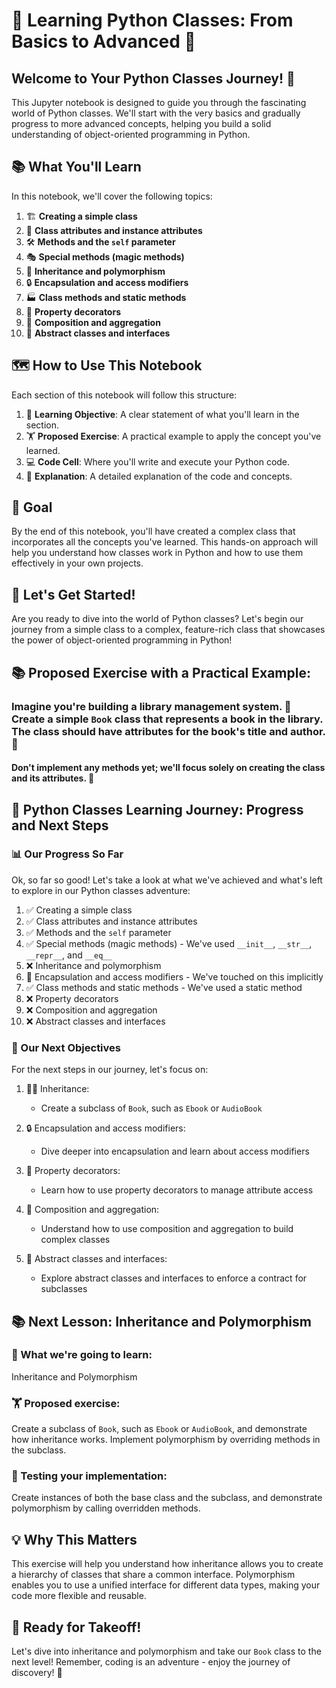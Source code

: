 # 🐍 Learning Python Classes: From Basics to Advanced 🚀

## Welcome to Your Python Classes Journey! 🎉

This Jupyter notebook is designed to guide you through the fascinating world of Python classes. We'll start with the very basics and gradually progress to more advanced concepts, helping you build a solid understanding of object-oriented programming in Python.

## 📚 What You'll Learn

In this notebook, we'll cover the following topics:

1. 🏗️ **Creating a simple class**
2. 🧬 **Class attributes and instance attributes**
3. 🛠️ **Methods and the `self` parameter**
4. 🎭 **Special methods (magic methods)**
5. 🧱 **Inheritance and polymorphism**
6. 🔒 **Encapsulation and access modifiers**
7. 🏭 **Class methods and static methods**
8. 🧪 **Property decorators**
9. 🔗 **Composition and aggregation**
10. 🧩 **Abstract classes and interfaces**

## 🗺️ How to Use This Notebook

Each section of this notebook will follow this structure:

1. 📝 **Learning Objective**: A clear statement of what you'll learn in the section.
2. 🏋️ **Proposed Exercise**: A practical example to apply the concept you've learned.
3. 💻 **Code Cell**: Where you'll write and execute your Python code.
4. 📘 **Explanation**: A detailed explanation of the code and concepts.

## 🎯 Goal

By the end of this notebook, you'll have created a complex class that incorporates all the concepts you've learned. This hands-on approach will help you understand how classes work in Python and how to use them effectively in your own projects.

## 🌟 Let's Get Started!

Are you ready to dive into the world of Python classes? Let's begin our journey from a simple class to a complex, feature-rich class that showcases the power of object-oriented programming in Python!

## 📚 Proposed Exercise with a Practical Example:

### Imagine you're building a library management system. 📖 Create a simple `Book` class that represents a book in the library. The class should have attributes for the book's title and author. 📝

#### Don't implement any methods yet; we'll focus solely on creating the class and its attributes. 🚫

## 🚀 Python Classes Learning Journey: Progress and Next Steps

### 📊 Our Progress So Far

Ok, so far so good! Let's take a look at what we've achieved and what's left to explore in our Python classes adventure:

1. ✅ Creating a simple class
2. ✅ Class attributes and instance attributes
3. ✅ Methods and the `self` parameter
4. ✅ Special methods (magic methods) - We've used `__init__`, `__str__`, `__repr__`, and `__eq__`
5. ❌ Inheritance and polymorphism
6. 🔶 Encapsulation and access modifiers - We've touched on this implicitly
7. ✅ Class methods and static methods - We've used a static method
8. ❌ Property decorators
9. ❌ Composition and aggregation
10. ❌ Abstract classes and interfaces

### 🎯 Our Next Objectives

For the next steps in our journey, let's focus on:

1. 👨‍👧 Inheritance: 
   - Create a subclass of `Book`, such as `Ebook` or `AudioBook`

2. 🔒 Encapsulation and access modifiers:
   - Dive deeper into encapsulation and learn about access modifiers

3. 🧪 Property decorators:
   - Learn how to use property decorators to manage attribute access

4. 🔗 Composition and aggregation:
   - Understand how to use composition and aggregation to build complex classes

5. 🧩 Abstract classes and interfaces:
   - Explore abstract classes and interfaces to enforce a contract for subclasses

## 📚 Next Lesson: Inheritance and Polymorphism

### 🧠 What we're going to learn:
Inheritance and Polymorphism

### 🏋️ Proposed exercise:
Create a subclass of `Book`, such as `Ebook` or `AudioBook`, and demonstrate how inheritance works. Implement polymorphism by overriding methods in the subclass.

### 🧪 Testing your implementation:
Create instances of both the base class and the subclass, and demonstrate polymorphism by calling overridden methods.

## 💡 Why This Matters

This exercise will help you understand how inheritance allows you to create a hierarchy of classes that share a common interface. Polymorphism enables you to use a unified interface for different data types, making your code more flexible and reusable.

## 🚀 Ready for Takeoff!

Let's dive into inheritance and polymorphism and take our `Book` class to the next level! Remember, coding is an adventure - enjoy the journey of discovery! 🌟
